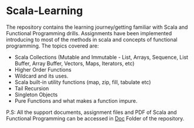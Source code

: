# Scala-Learning

The repository contains the learning journey/getting familiar with Scala and Functional Programming drills. Assignments have been implemented introducing to most of the methods in scala and concepts of functional programming. The topics covered are:

* Scala Collections (Mutable and Immutable - List, Arrays, Sequence, List Buffer, Array Buffer, Vectors, Maps, Iterators, etc) 
* Higher Order Functions
* Wildcard and its uses.
* Scala built-in utility functions (map, zip, fill, tabulate etc)
* Tail Recursion
* Singleton Objects
* Pure Functions and what makes a function impure.

P.S: All the support documents, assignment files and PDF of Scala and Functional Programming can be accessed in [Doc](https://github.com/Agha-Muqarib/Scala-Learning/tree/main/Docs) Folder of the repository.
